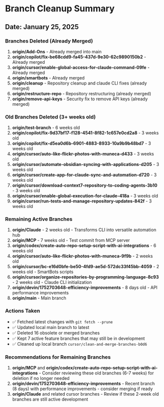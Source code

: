 # Branch Cleanup Summary

## Date: January 25, 2025

### Branches Deleted (Already Merged)
1. **origin/Add-Ons** - Already merged into main
2. **origin/copilot/fix-be68cdd9-fa45-437d-9e30-62c9890150b2** - Already merged
3. **origin/cursor/enable-global-access-for-claude-command-09fe** - Already merged
4. **origin/smartbots** - Already merged
5. **origin/cleanup** - Repository cleanup and claude CLI fixes (already merged)
6. **origin/restructure-repo** - Repository restructuring (already merged)
7. **origin/remove-api-keys** - Security fix to remove API keys (already merged)

### Old Branches Deleted (3+ weeks old)
1. **origin/test-branch** - 6 weeks old
2. **origin/copilot/fix-9d37bf17-f128-4541-8f82-1c657e0cd2a8** - 3 weeks old
3. **origin/copilot/fix-d5ea0d6b-6901-4883-8933-10a9b9b48bd7** - 3 weeks old
4. **origin/cursor/auto-like-flickr-photos-with-muneca-d433** - 3 weeks old
5. **origin/cursor/automate-obsidian-syncing-with-applications-d205** - 3 weeks old
6. **origin/cursor/create-app-for-claude-sync-and-automation-d720** - 3 weeks old
7. **origin/cursor/download-context7-repository-to-coding-agents-3b10** - 3 weeks old
8. **origin/cursor/enable-global-execution-for-claude-418a** - 3 weeks old
9. **origin/cursor/run-tests-and-manage-repository-updates-842f** - 3 weeks old

### Remaining Active Branches
1. **origin/Claude** - 2 weeks old - Transforms CLI into versatile automation hub
2. **origin/MCP** - 7 weeks old - Test commit from MCP server
3. **origin/codex/create-auto-repo-setup-script-with-ai-integrations** - 6 weeks old
4. **origin/cursor/auto-like-flickr-photos-with-muneca-9f9b** - 2 weeks old
5. **origin/cursor/bc-e16d0bfe-be50-4fd9-ae5d-572dc33f45bb-4059** - 2 weeks old - SmartBots scripts
6. **origin/cursor/organize-repositories-by-programming-language-8c93** - 2 weeks old - Claude CLI initialization
7. **origin/devin/1752703648-efficiency-improvements** - 8 days old - API performance improvements
8. **origin/main** - Main branch

### Actions Taken
- ✅ Fetched latest changes with `git fetch --prune`
- ✅ Updated local main branch to latest
- ✅ Deleted 16 obsolete or merged branches
- ✅ Kept 7 active feature branches that may still be in development
- ✅ Cleaned up local branch `cursor/clean-and-merge-branches-b0d6`

### Recommendations for Remaining Branches
1. **origin/MCP** and **origin/codex/create-auto-repo-setup-script-with-ai-integrations** - Consider reviewing these old branches (6-7 weeks) for deletion if no longer needed
2. **origin/devin/1752703648-efficiency-improvements** - Recent branch (8 days) with performance improvements - consider merging if ready
3. **origin/Claude** and related cursor branches - Review if these 2-week old branches are still active development